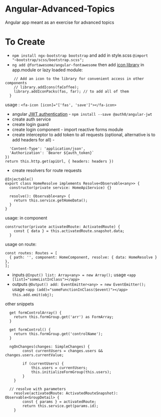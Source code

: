 # Angular-Advanced-Topics

Angular app meant as an exercise for advanced topics

# To Create

-   `npm install ngx-bootstrap bootstrap` and add in style.scss `@import "~bootstrap/scss/bootstrap.scss";`
-   `ng add @fortawesome/angular-fontawesome` then add [icon library](https://github.com/FortAwesome/angular-fontawesome/blob/HEAD/docs/usage/icon-library.md#using-the-icon-library) in app.module or lazy loaded module:

```constructor(library: FaIconLibrary) {
    // Add an icon to the library for convenient access in other components
    // library.addIcons(faCoffee);
    library.addIconPacks(fas, far); // to add all of them
  }
```

usage : `<fa-icon [icon]="['fas', 'save']"></fa-icon>`

-   angular [JWT authentication](https://medium.com/@ryanchenkie_40935/angular-authentication-using-route-guards-bf7a4ca13ae3) - `npm install --save @auth0/angular-jwt`
-   create auth service
-   create login guard
-   create login component - import reactive forms module
-   create interceptor to add token to all requests (optional, alternative is to add headers for all) -

```const headers = new Headers({
  'Content-Type': 'application/json',
  'Authorization': `Bearer ${auth_token}`
})
return this.http.get(apiUrl, { headers: headers })
```

-   create resolvers for route requests

```
@Injectable()
export class HomeResolve implements Resolve<Observable<any>> {
  constructor(private service: HomeApiService) {}

  resolve(): Observable<any> {
    return this.service.getHomeData();
  }
}

```

usage: in component

```
constructor(private activatedRoute: ActivatedRoute) {
    const { data } = this.activatedRoute.snapshot.data;
  }

```

usage on route:

```
const routes: Routes = [
  { path: '', component: HomeComponent, resolve: { data: HomeResolve } },
];
```

-   inputs `@Input() list: Array<any> = new Array();` usage `<app [list]="someListInClass"></app>`
-   outputs `@Output() add: EventEmitter<any> = new EventEmitter();` usage `<app (add)="someFunctionInClass($event)"></app>` `this.add.emit(obj);`

other snippets

```
  get formControlArray() {
    return this.formGroup.get('arr') as FormArray;
  }

  get formControl() {
    return this.formGroup.get('controlName');
  }

  ngOnChanges(changes: SimpleChanges) {
        const currentUsers = changes.users && changes.users.currentValue;

        if (currentUsers) {
            this.users = currentUsers;
            this.initializeFormGroup(this.users);
        }
    }

  // resolve with parameters
    resolve(activatedRoute: ActivatedRouteSnapshot): Observable<GroupDetail> {
        const { params } = activatedRoute;
        return this.service.get(params.id);
    }



```
